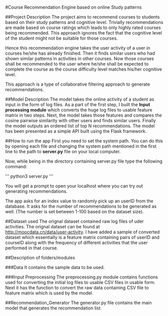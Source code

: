 #Course Recommendation Engine based on online Study patterns

##Project Description
The project aims to recommend courses to students based on their study patterns and cognitive level.
Trivially recommendations are made based on course ratings which leads to only highly rated courses being recommended. This approach ignores the fact that the cognitive level of the student might not be suitable for those courses.

Hence this recommendation engine takes the user activity of a user in courses he/she has already finished. Then it finds similar users who had shown similar patterns in activities in other courses.
Now those courses shall be recommended to the user where he/she shall be expected to complete the course as the course difficulty level matches his/her cognitive level.

This approach is a type of collaborative filtering approach to generate recommendations.

##Model Description
The model takes the online activity of a student as input in the form of log files. 
As a part of the first step, I built the **Input processing module** which converts the huge log files to usable feature matrix in two steps. 
Next, the model takes those features and compares the cosine pairwise similarity with other users and finds similar users. 
Finally the model outputs an ordered list of top N recommendations. 
The model has been presented as a simple API built using the Flask framework. 

##How to run the app
First you need to set the system path. 
You can do this by opening each file and changing the system path mentioned in the first line to the path to **server.py** file on your local computer.

Now, while being in the directory containing server.py file type the following command:

'''
python3 server.py
'''

You will get a prompt to open your localhost where you can try out generating recommendations.

The app asks for an index value to randomly pick up an userID from the database. It asks for the number of recommendations to be generated as well. 
(The number is set between 1-100 based on the dataset size).

##Dataset used
The orignal dataset contained raw log files of uder activities. The orignal dataset can be found at http://moocdata.cn/data/user-activity.
I have added a sample of converted dataset which essentially is a feature matrix containing pairs of userID and courseID along with the frequency of different activities that the user performed in that course.

##Description of folders/modules

###Data
It contains the sample data to be used.

###Input Preprocessing 
The preprocessing.py module contains functions used for converting the initial log files to usable CSV files in usable form. 
Next it has the function to convert the raw data containing CSV file to feature matrix which is used by the model.

##Recommendation_Generator
The generator.py file contains the main model that generates the recommendation list.


  